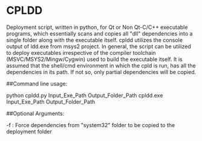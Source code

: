 # CPLDD
Deployment script, written in python,  for Qt or Non Qt-C/C++ executable programs, which essentially scans and copies all "dll" dependencies into a single folder along with the executable itself. cpldd utilizes the console output of ldd.exe from msys2 project. In general, the script can be utilized to deploy executables irrespective of the compiler toolchain (MSVC/MSYS2/Mingw/Cygwin) used to build the executable itself. It is assumed that the shell/cmd environment in which the cpld is run, has all the dependencies in its path. If not so, only partial dependencies will be copied.

##Command line usage:

python cpldd.py Input_Exe_Path Output_Folder_Path
cpldd.exe Input_Exe_Path Output_Folder_Path

##Optional Arguments:

-f : Force dependencies from "system32" folder to be copied to the deployment folder
